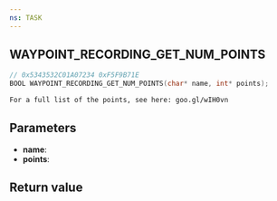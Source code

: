 ```yaml
---
ns: TASK
---
```

## WAYPOINT_RECORDING_GET_NUM_POINTS

```c
// 0x5343532C01A07234 0xF5F9B71E
BOOL WAYPOINT_RECORDING_GET_NUM_POINTS(char* name, int* points);
```

```
For a full list of the points, see here: goo.gl/wIH0vn
```

## Parameters
* **name**: 
* **points**: 

## Return value
